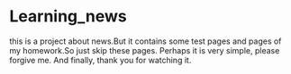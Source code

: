 # Learning_news
this is a project about news.But it contains some test pages and pages of my homework.So just skip these pages.
Perhaps it is very simple, please forgive me.
And finally, thank you for watching it.
